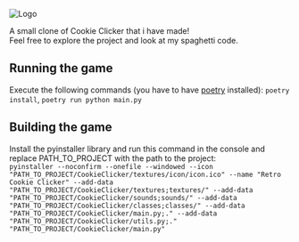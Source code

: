 
![Logo](https://raw.githubusercontent.com/ToastyBoiiiii/Retro-Cookie-Clicker/master/textures/icon/logo.png)

A small clone of Cookie Clicker that i have made!  
Feel free to explore the project and look at my spaghetti code.

## Running the game

Execute the following commands (you have to have [poetry](https://python-poetry.org/docs/) installed):
`poetry install`, `poetry run python main.py`

## Building the game

Install the pyinstaller library and run this command in the console and replace PATH_TO_PROJECT with the path to the project:  
```pyinstaller --noconfirm --onefile --windowed --icon "PATH_TO_PROJECT/CookieClicker/textures/icon/icon.ico" --name "Retro Cookie Clicker" --add-data "PATH_TO_PROJECT/CookieClicker/textures;textures/" --add-data "PATH_TO_PROJECT/CookieClicker/sounds;sounds/" --add-data "PATH_TO_PROJECT/CookieClicker/classes;classes/" --add-data "PATH_TO_PROJECT/CookieClicker/main.py;." --add-data "PATH_TO_PROJECT/CookieClicker/utils.py;."  "PATH_TO_PROJECT/CookieClicker/main.py"```

